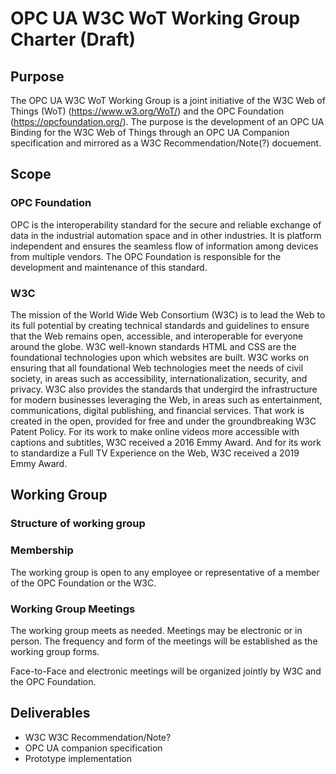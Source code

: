 # OPC UA W3C WoT Working Group Charter (Draft)

## Purpose 
The OPC UA W3C WoT Working Group is a joint initiative of the W3C Web of Things (WoT) (https://www.w3.org/WoT/) and the 
OPC Foundation (https://opcfoundation.org/). The purpose is the development of an OPC UA Binding 
for the W3C Web of Things through an OPC UA Companion specification and mirrored as a W3C Recommendation/Note(?) docuement.

## Scope
<tbd>

### OPC Foundation
OPC is the interoperability standard for the secure and reliable exchange of data in the industrial automation 
space and in other industries. It is platform independent and ensures the seamless flow of information among devices 
from multiple vendors. The OPC Foundation is responsible for the development and maintenance of this standard.

### W3C
The mission of the World Wide Web Consortium (W3C) is to lead the Web to its full potential by creating technical standards 
and guidelines to ensure that the Web remains open, accessible, and interoperable for everyone around the globe. W3C well-known 
standards HTML and CSS are the foundational technologies upon which websites are built. W3C works on ensuring that all foundational 
Web technologies meet the needs of civil society, in areas such as accessibility, internationalization, security, and privacy. W3C also 
provides the standards that undergird the infrastructure for modern businesses leveraging the Web, in areas such as entertainment, 
communications, digital publishing, and financial services. That work is created in the open, provided for free and under the 
groundbreaking W3C Patent Policy. For its work to make online videos more accessible with 
captions and subtitles, W3C received a 2016 Emmy Award. And for its work to standardize a Full TV Experience on the Web, 
W3C received a 2019 Emmy Award. 


## Working Group 

### Structure of working group

### Membership
The working group is open to any employee or representative of a member of the OPC Foundation or the W3C. 

### Working Group Meetings 

The working group meets as needed. Meetings may be electronic or in person. The frequency and form of the meetings will be established as the working group forms. 

Face-to-Face and electronic meetings will be organized jointly by W3C and the OPC Foundation.

## Deliverables 
* W3C W3C Recommendation/Note?
* OPC UA companion specification 
* Prototype implementation
